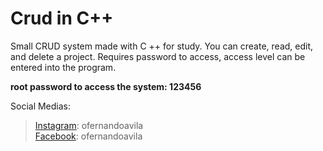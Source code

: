 # Crud in C++
Small CRUD system made with C ++ for study. You can create, read, edit, and delete a project. Requires password to access, access level can be entered into the program.

**root password to access the system: 123456**

Social Medias:
>[Instagram](http://www.instagram.com/ofernandoavila/): ofernandoavila <br />
>[Facebook](http://www.facebook.com/ofernandoavila/): ofernandoavila

